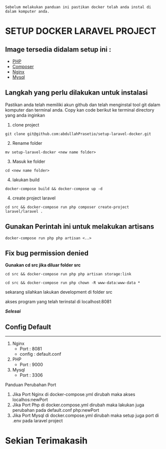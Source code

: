 ```
Sebelum melakukan panduan ini pastikan docker telah anda instal di dalam komputer anda.
```

# SETUP DOCKER LARAVEL PROJECT
## Image tersedia didalam setup ini :

* [PHP](https://hub.docker.com/_/php)
* [Composer](https://hub.docker.com/_/composer)
* [Nginx](https://hub.docker.com/_/nginx)
* [Mysql](https://hub.docker.com/_/mysql)

## Langkah yang perlu dilakukan untuk instalasi
Pastikan anda telah memiliki akun github dan telah menginstal tool git dalam komputer dan terminal anda.
Copy kan code berikut ke terminal directory yang anda inginkan

1. clone project
```
git clone git@github.com:abdullahPrasetio/setup-laravel-docker.git
```
2. Rename folder
```
mv setup-laravel-docker <new name folder>
```
3. Masuk ke folder
```
cd <new name folder>
```
4. lakukan build 
```
docker-compose build && docker-compose up -d
```
4. create project laravel
```
cd src && docker-compose run php composer create-project laravel/laravel .
```

## Gunakan Perintah ini untuk melakukan artisans
```
docker-compose run php php artisan <..>
```

## Fix bug  permission denied
**Gunakan cd src jika diluar folder src**
```
cd src && docker-compose run php php artisan storage:link
```
```
cd src && docker-compose run php chown -R www-data:www-data *
```

sekarang silahkan lakukan development di folder src

akses program yang telah terinstal di localhost:8081

***Selesai***

## Config Default 
---
1.  Nginx
    * Port : 8081
    * config : default.conf
2. PHP 
    * Port : 9000 
3. Mysql 
    * Port : 3306

Panduan Perubahan Port 
1. Jika Port Nginx di docker-compose.yml dirubah maka akses localhos:newPort
2. Jika Port Php di docker.compose.yml dirubah maka lakukan  juga perubahan pada default.conf php:newPort
3. Jika Port Mysql di docker.compose.yml dirubah maka setup juga port di .env pada laravel project

# Sekian Terimakasih
